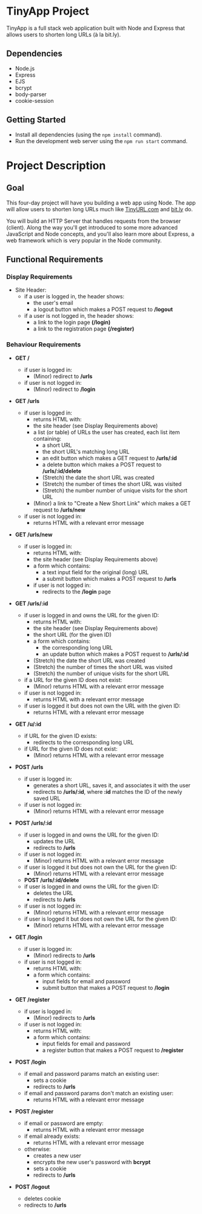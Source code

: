 # TinyApp Project

TinyApp is a full stack web application built with Node and Express that allows users to shorten long URLs (à la bit.ly).


## Dependencies

- Node.js
- Express
- EJS
- bcrypt
- body-parser
- cookie-session

## Getting Started

- Install all dependencies (using the `npm install` command).
- Run the development web server using the `npm run start` command.



# Project Description

## Goal

This four-day project will have you building a web app using Node. The app will allow users to shorten long URLs much like [TinyURL.com](TinyURL.com) and [bit.ly](bit.ly) do.

You will build an HTTP Server that handles requests from the browser (client). Along the way you'll get introduced to some more advanced JavaScript and Node concepts, and you'll also learn more about Express, a web framework which is very popular in the Node community.

## Functional Requirements

### Display Requirements

- Site Header:
  - if a user is logged in, the header shows:
    - the user's email
    - a logout button which makes a POST request to **/logout**
  - if a user is not logged in, the header shows:
    - a link to the login page **(/login)**
    - a link to the registration page **(/register)**

### Behaviour Requirements

- **GET /**

  - if user is logged in:
    - (Minor) redirect to **/urls**
  - if user is not logged in:
    - (Minor) redirect to **/login**

- **GET /urls**

  - if user is logged in:
    - returns HTML with:
    - the site header (see Display Requirements above)
    - a list (or table) of URLs the user has created, each list item containing:
      - a short URL
      - the short URL's matching long URL
      - an edit button which makes a GET request to **/urls/:id**
      - a delete button which makes a POST request to **/urls/:id/delete**
      - (Stretch) the date the short URL was created
      - (Stretch) the number of times the short URL was visited
      - (Stretch) the number number of unique visits for the short URL
    - (Minor) a link to "Create a New Short Link" which makes a GET request to **/urls/new**
  - if user is not logged in:
    - returns HTML with a relevant error message

- **GET /urls/new**

  - if user is logged in:
    - returns HTML with:
    - the site header (see Display Requirements above)
    - a form which contains:
      - a text input field for the original (long) URL
      - a submit button which makes a POST request to **/urls**
    - if user is not logged in:
      - redirects to the **/login** page

- **GET /urls/:id**

  - if user is logged in and owns the URL for the given ID:
    - returns HTML with:
    - the site header (see Display Requirements above)
    - the short URL (for the given ID)
    - a form which contains:
      - the corresponding long URL
      - an update button which makes a POST request to **/urls/:id**
    - (Stretch) the date the short URL was created
    - (Stretch) the number of times the short URL was visited
    - (Stretch) the number of unique visits for the short URL
  - if a URL for the given ID does not exist:
    - (Minor) returns HTML with a relevant error message
  - if user is not logged in:
    - returns HTML with a relevant error message
  - if user is logged it but does not own the URL with the given ID:
    - returns HTML with a relevant error message

- **GET /u/:id**

  - if URL for the given ID exists:
    - redirects to the corresponding long URL
  - if URL for the given ID does not exist:
    - (Minor) returns HTML with a relevant error message

- **POST /urls**

  - if user is logged in:
    - generates a short URL, saves it, and associates it with the user
    - redirects to **/urls/:id**, where **:id** matches the ID of the newly saved URL
  - if user is not logged in:
    - (Minor) returns HTML with a relevant error message

- **POST /urls/:id**

  - if user is logged in and owns the URL for the given ID:
    - updates the URL
    - redirects to **/urls**
  - if user is not logged in:
    - (Minor) returns HTML with a relevant error message
  - if user is logged it but does not own the URL for the given ID:
    - (Minor) returns HTML with a relevant error message
  - **POST /urls/:id/delete**
  - if user is logged in and owns the URL for the given ID:
    - deletes the URL
    - redirects to **/urls**
  - if user is not logged in:
    - (Minor) returns HTML with a relevant error message
  - if user is logged it but does not own the URL for the given ID:
    - (Minor) returns HTML with a relevant error message

- **GET /login**

  - if user is logged in:
    - (Minor) redirects to **/urls**
  - if user is not logged in:
    - returns HTML with:
    - a form which contains:
      - input fields for email and password
      - submit button that makes a POST request to **/login**

- **GET /register**

  - if user is logged in:
    - (Minor) redirects to **/urls**
  - if user is not logged in:
    - returns HTML with:
    - a form which contains:
      - input fields for email and password
      - a register button that makes a POST request to **/register**

- **POST /login**

  - if email and password params match an existing user:
    - sets a cookie
    - redirects to **/urls**
  - if email and password params don't match an existing user:
    - returns HTML with a relevant error message

- **POST /register**

  - if email or password are empty:
    - returns HTML with a relevant error message
  - if email already exists:
    - returns HTML with a relevant error message
  - otherwise:
    - creates a new user
    - encrypts the new user's password with **bcrypt**
    - sets a cookie
    - redirects to **/urls**

- **POST /logout**
  - deletes cookie
  - redirects to **/urls**
